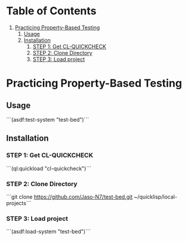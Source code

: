 
# Table of Contents

1.  [Practicing Property-Based Testing](#org2a96f58)
    1.  [Usage](#orgdde7ad2)
    2.  [Installation](#orgb511d54)
        1.  [STEP 1: Get CL-QUICKCHECK](#org5f05507)
        2.  [STEP 2: Clone Directory](#orga051b16)
        3.  [STEP 3: Load project](#orgbe4fd88)


<a id="org2a96f58"></a>

# Practicing Property-Based Testing


<a id="orgdde7ad2"></a>

## Usage

\`\`\`(asdf:test-system "test-bed")\`\`\`


<a id="orgb511d54"></a>

## Installation


<a id="org5f05507"></a>

### STEP 1: Get CL-QUICKCHECK

\`\`\`(ql:quickload "cl-quickcheck")\`\`\`


<a id="orga051b16"></a>

### STEP 2: Clone Directory

\`\`\`git clone <https://github.com/Jaso-N7/test-bed.git> ~/quicklisp/local-projects\`\`\`


<a id="orgbe4fd88"></a>

### STEP 3: Load project

\`\`\`(asdf:load-system "test-bed")\`\`\`

